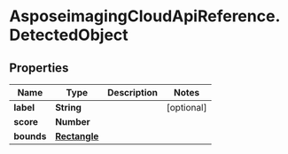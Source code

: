# AsposeimagingCloudApiReference.DetectedObject

## Properties
Name | Type | Description | Notes
------------ | ------------- | ------------- | -------------
**label** | **String** |  | [optional] 
**score** | **Number** |  | 
**bounds** | [**Rectangle**](Rectangle.md) |  | 


